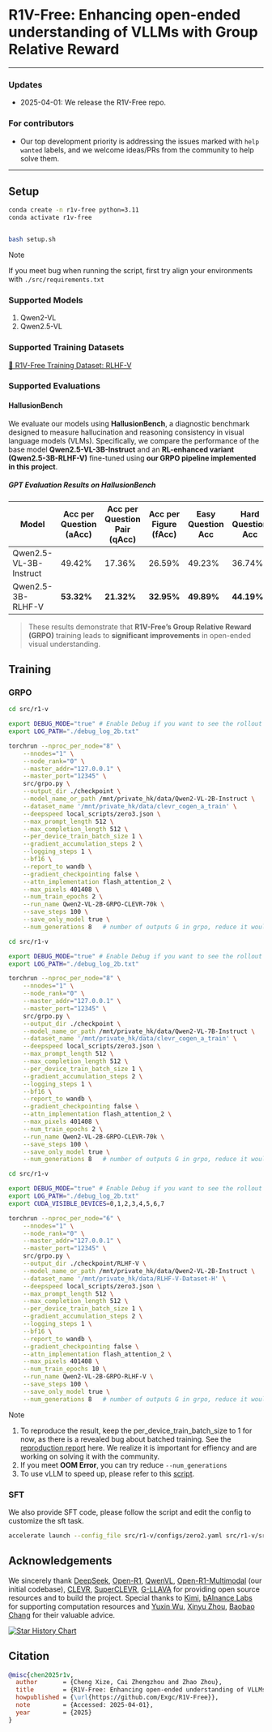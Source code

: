 # R1V-Free: Enhancing open-ended understanding of VLLMs with Group Relative Reward

---

### Updates

[//]: # (- 2025-04-02: We achieve sota performance .)
- 2025-04-01: We release the R1V-Free repo.


### For contributors
- Our top development priority is addressing the issues marked with `help wanted` labels, and we welcome ideas/PRs from the community to help solve them.

---


## Setup

```bash
conda create -n r1v-free python=3.11 
conda activate r1v-free


bash setup.sh
```

> [!NOTE] 
> If you meet bug when running the script, first try align your environments with `./src/requirements.txt`


### Supported Models

1. Qwen2-VL
2. Qwen2.5-VL 

### Supported Training Datasets
[🤗 R1V-Free Training Dataset: RLHF-V](https://huggingface.co/datasets/Exgc/R1V-Free_RLHFV)

### Supported Evaluations

#### HallusionBench
We evaluate our models using **HallusionBench**, a diagnostic benchmark designed to measure hallucination and reasoning consistency in visual language models (VLMs). Specifically, we compare the performance of the base model **Qwen2.5-VL-3B-Instruct** and an **RL-enhanced variant (Qwen2.5-3B-RLHF-V)** fine-tuned using **our GRPO pipeline implemented in this project**.

##### GPT Evaluation Results on HallusionBench

| Model                  | Acc per Question (aAcc) | Acc per Question Pair (qAcc) | Acc per Figure (fAcc) | Easy Question Acc | Hard Question Acc |
|------------------------|--------------------------|-------------------------------|------------------------|-------------------|-------------------|
| Qwen2.5-VL-3B-Instruct | 49.42%                   | 17.36%                        | 26.59%                 | 49.23%            | 36.74%            |
| Qwen2.5-3B-RLHF-V | **53.32%**               | **21.32%**                    | **32.95%**             | **49.89%**        | **44.19%**        |

> These results demonstrate that **R1V-Free’s Group Relative Reward (GRPO)** training leads to **significant improvements** in open-ended visual understanding.


## Training

### GRPO

```bash
cd src/r1-v

export DEBUG_MODE="true" # Enable Debug if you want to see the rollout of model during RL
export LOG_PATH="./debug_log_2b.txt"

torchrun --nproc_per_node="8" \
    --nnodes="1" \
    --node_rank="0" \
    --master_addr="127.0.0.1" \
    --master_port="12345" \
    src/grpo.py \
    --output_dir ./checkpoint \
    --model_name_or_path /mnt/private_hk/data/Qwen2-VL-2B-Instruct \
    --dataset_name '/mnt/private_hk/data/clevr_cogen_a_train' \
    --deepspeed local_scripts/zero3.json \
    --max_prompt_length 512 \
    --max_completion_length 512 \
    --per_device_train_batch_size 1 \
    --gradient_accumulation_steps 2 \
    --logging_steps 1 \
    --bf16 \
    --report_to wandb \
    --gradient_checkpointing false \
    --attn_implementation flash_attention_2 \
    --max_pixels 401408 \
    --num_train_epochs 2 \
    --run_name Qwen2-VL-2B-GRPO-CLEVR-70k \
    --save_steps 100 \
    --save_only_model true \
    --num_generations 8   # number of outputs G in grpo, reduce it would lead to faster training and smaller memory cost but higher variance  

```



```bash
cd src/r1-v

export DEBUG_MODE="true" # Enable Debug if you want to see the rollout of model during RL
export LOG_PATH="./debug_log_2b.txt"

torchrun --nproc_per_node="8" \
    --nnodes="1" \
    --node_rank="0" \
    --master_addr="127.0.0.1" \
    --master_port="12345" \
    src/grpo.py \
    --output_dir ./checkpoint \
    --model_name_or_path /mnt/private_hk/data/Qwen2-VL-7B-Instruct \
    --dataset_name '/mnt/private_hk/data/clevr_cogen_a_train' \
    --deepspeed local_scripts/zero3.json \
    --max_prompt_length 512 \
    --max_completion_length 512 \
    --per_device_train_batch_size 1 \
    --gradient_accumulation_steps 2 \
    --logging_steps 1 \
    --bf16 \
    --report_to wandb \
    --gradient_checkpointing false \
    --attn_implementation flash_attention_2 \
    --max_pixels 401408 \
    --num_train_epochs 2 \
    --run_name Qwen2-VL-2B-GRPO-CLEVR-70k \
    --save_steps 100 \
    --save_only_model true \
    --num_generations 8   # number of outputs G in grpo, reduce it would lead to faster training and smaller memory cost but higher variance  

```



```bash
cd src/r1-v

export DEBUG_MODE="true" # Enable Debug if you want to see the rollout of model during RL
export LOG_PATH="./debug_log_2b.txt"
export CUDA_VISIBLE_DEVICES=0,1,2,3,4,5,6,7

torchrun --nproc_per_node="6" \
    --nnodes="1" \
    --node_rank="0" \
    --master_addr="127.0.0.1" \
    --master_port="12345" \
    src/grpo.py \
    --output_dir ./checkpoint/RLHF-V \
    --model_name_or_path /mnt/private_hk/data/Qwen2-VL-2B-Instruct \
    --dataset_name '/mnt/private_hk/data/RLHF-V-Dataset-H' \
    --deepspeed local_scripts/zero3.json \
    --max_prompt_length 512 \
    --max_completion_length 512 \
    --per_device_train_batch_size 1 \
    --gradient_accumulation_steps 2 \
    --logging_steps 1 \
    --bf16 \
    --report_to wandb \
    --gradient_checkpointing false \
    --attn_implementation flash_attention_2 \
    --max_pixels 401408 \
    --num_train_epochs 10 \
    --run_name Qwen2-VL-2B-GRPO-RLHF-V \
    --save_steps 100 \
    --save_only_model true \
    --num_generations 8   # number of outputs G in grpo, reduce it would lead to faster training and smaller memory cost but higher variance  
```

> [!NOTE] 
> 1. To reproduce the result, keep the per_device_train_batch_size to 1 for now, as there is a revealed bug about batched training. See the [reproduction report](https://github.com/Deep-Agent/R1-V/issues/4#issuecomment-2633348354) here. We realize it is important for effiency and are working on solving it with the community.
> 2. If you meet **OOM Error**, you can try reduce `--num_generations`
> 3. To use vLLM to speed up, please refer to this [script](https://github.com/Deep-Agent/R1-V/blob/main/src/scripts/run_grpo_vllm.sh).


### SFT

We also provide SFT code, please follow the script and edit the config to customize the sft task.

```bash
accelerate launch --config_file src/r1-v/configs/zero2.yaml src/r1-v/src/open_r1/sft.py --config src/r1-v/configs/qwen2vl_sft_config.yaml 
```




## Acknowledgements

We sincerely thank [DeepSeek](https://github.com/deepseek-ai/DeepSeek-R1), [Open-R1](https://github.com/huggingface/open-r1), [QwenVL](https://github.com/QwenLM/Qwen2.5-VL), [Open-R1-Multimodal](https://github.com/EvolvingLMMs-Lab/open-r1-multimodal) (our initial codebase), [CLEVR](https://cs.stanford.edu/people/jcjohns/clevr/), [SuperCLEVR](https://github.com/Lizw14/Super-CLEVR), [G-LLAVA](https://arxiv.org/abs/2312.11370) for providing open source resources and to build the project. Special thanks to [Kimi](https://kimi.moonshot.cn/), [bAInance Labs](https://bainancelabs.com/) for supporting computation resources and [Yuxin Wu](https://scholar.google.com/citations?user=mJQI-gUAAAAJ&hl=en), [Xinyu Zhou](https://scholar.google.com/citations?user=Jv4LCj8AAAAJ&hl=en), [Baobao Chang](https://scholar.google.com.au/citations?user=LaKNyhQAAAAJ&hl=en) for their valuable advice.



[![Star History Chart](https://api.star-history.com/svg?repos=Deep-Agent/R1-V&type=Timeline)](https://star-history.com/#Deep-Agent/R1-V&Timeline)

## Citation

```bib
@misc{chen2025r1v,
  author       = {Cheng Xize, Cai Zhengzhou and Zhao Zhou},
  title        = {R1V-Free: Enhancing open-ended understanding of VLLMs with Group Relative Reward},
  howpublished = {\url{https://github.com/Exgc/R1V-Free}},
  note         = {Accessed: 2025-04-01},
  year         = {2025}
}
```



